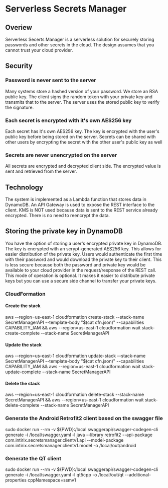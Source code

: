 # Serverless Secrets Manager

## Overiew

Serverless Secerts Manager is a serverless solution for securely storing passwords and other
secrets in the cloud.  The design assumes that you cannot trust your cloud provider.

## Security

### Password is never sent to the server

Many systems store a hashed version of your password.  We store an RSA public key.  The client
signs the random token with your private key and transmits that to the server.  The server
uses the stored public key to verify the signature.

### Each secret is encrypted with it's own AES256 key

Each secret has it's own AES256 key.  The key is encrypted with the user's public key before
being stored on the server.  Secrets can be shared with other users by encrypting the secret
with the other user's public key as well

### Secrets are never unencrypted on the server

All secrets are encrypted and decrypted client side.  The encrypted value is sent and retrieved
from the server.

## Technology

The system is implemented as a Lambda function that stores data in DynamoDB.  An API Gateway
is used to expose the REST interface to the client.  KMS is NOT used because data is sent
to the REST service already encrypted.  There is no need to reencrypt the data.


## Storing the private key in DynamoDB

You have the option of storing a user's encrypted private key in DynamoDB.  The key is
encrypted with an scrypt-generated AES256 key.  This allows for easier distribution of
the private key.  Users would authenticate the first time with their password and would
download the private key to their client.  This is less secure because both the password
and private key would be available to your cloud provider in the request/response of the
REST call.  This mode of operation is optional.  It makes it easier to distribute private
keys but you can use a secure side channel to transfer your private keys.


### CloudFormation

#### Create the stack

aws --region=us-east-1 cloudformation create-stack --stack-name SecretManagerAPI --template-body "$(cat cfn.json)" --capabilities CAPABILITY_IAM && aws --region=us-east-1 cloudformation wait stack-create-complete --stack-name SecretManagerAPI


#### Update the stack

aws --region=us-east-1 cloudformation update-stack --stack-name SecretManagerAPI --template-body "$(cat cfn.json)" --capabilities CAPABILITY_IAM && aws --region=us-east-1 cloudformation wait stack-update-complete --stack-name SecretManagerAPI


#### Delete the stack

aws --region=us-east-1 cloudformation delete-stack --stack-name SecretManagerAPI && aws --region=us-east-1 cloudformation wait stack-delete-complete --stack-name SecretManagerAPI

### Generate the Android Retrofit2 client based on the swagger file

sudo docker run --rm -v ${PWD}:/local swaggerapi/swagger-codegen-cli generate -i /local/swagger.yaml -l java --library retrofit2 --api-package com.intirix.secretsmanager.clientv1.api --model-package com.intirix.secretsmanager.clientv1.model -o /local/out/android

### Generate the QT client

sudo docker run --rm -v ${PWD}:/local swaggerapi/swagger-codegen-cli generate -i /local/swagger.yaml -l qt5cpp -o /local/out/qt --additional-properties cppNamespace=ssmv1

